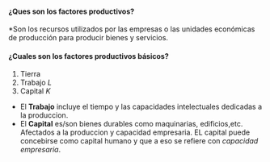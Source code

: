 #### ¿Ques son los factores productivos? 

*Son los recursos utilizados por las empresas o las unidades económicas de producción para producir bienes y servicios.

#### ¿Cuales son los factores productivos básicos? 

1. Tierra
2. Trabajo $L$
3. Capital $K$ 

* El **Trabajo** incluye el tiempo y las capacidades intelectuales dedicadas a la produccion.
* El **Capital** es/son bienes durables como maquinarias, edificios,etc. Afectados a la produccion y capacidad empresaria. EL capital puede concebirse como capital humano y que a eso se refiere con *capacidad empresaria*. 

